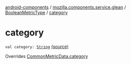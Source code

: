 [android-components](../../index.md) / [mozilla.components.service.glean](../index.md) / [BooleanMetricType](index.md) / [category](./category.md)

# category

`val category: `[`String`](https://kotlinlang.org/api/latest/jvm/stdlib/kotlin/-string/index.html) [(source)](https://github.com/mozilla-mobile/android-components/blob/master/components/service/glean/src/main/java/mozilla/components/service/glean/BooleanMetricType.kt#L22)

Overrides [CommonMetricData.category](../-common-metric-data/category.md)

